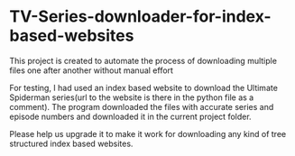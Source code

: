 # TV-Series-downloader-for-index-based-websites
This project is created to automate the process of downloading multiple files one after another without manual effort

For testing, I had used an index based website to download the Ultimate Spiderman series(url to the website is there in the python file as a comment). The program downloaded the files with accurate series and episode numbers and downloaded it in the current project folder. 

Please help us upgrade it to make it work for downloading any kind of tree structured index based websites.
